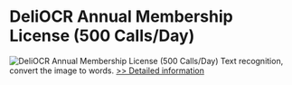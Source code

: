 # DeliOCR Annual Membership License (500 Calls/Day)
![DeliOCR Annual Membership License (500 Calls/Day)](https://mycommerce.akamaized.net/api/pimages/P300969390/BIG/300969390.PNG)
Text recognition, convert the image to words.
[>> Detailed information](https://secure.shareit.com/shareit/product.html?productid=300969390&affiliateid=200057808)